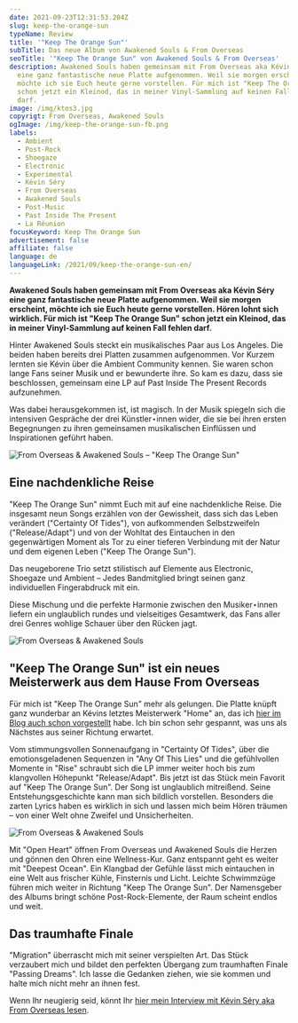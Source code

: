 ```yaml
---
date: 2021-09-23T12:31:53.204Z
slug: keep-the-orange-sun
typeName: Review
title: '"Keep The Orange Sun"'
subTitle: Das neue Album von Awakened Souls & From Overseas
seoTitle: '"Keep The Orange Sun" von Awakened Souls & From Overseas'
description: Awakened Souls haben gemeinsam mit From Overseas aka Kévin Séry
  eine ganz fantastische neue Platte aufgenommen. Weil sie morgen erscheint,
  möchte ich sie Euch heute gerne vorstellen. Für mich ist "Keep The Orange Sun"
  schon jetzt ein Kleinod, das in meiner Vinyl-Sammlung auf keinen Fall fehlen
  darf.
image: /img/ktos3.jpg
copyrigt: From Overseas, Awakened Souls
ogImage: /img/keep-the-orange-sun-fb.png
labels:
  - Ambient
  - Post-Rock
  - Shoegaze
  - Electronic
  - Experimental
  - Kévin Séry
  - From Overseas
  - Awakened Souls
  - Post-Music
  - Past Inside The Present
  - La Réunion
focusKeyword: Keep The Orange Sun
advertisement: false
affiliate: false
language: de
languageLink: /2021/09/keep-the-orange-sun-en/
---
```

**Awakened Souls haben gemeinsam mit From Overseas aka Kévin Séry eine ganz fantastische neue Platte aufgenommen. Weil sie morgen erscheint, möchte ich sie Euch heute gerne vorstellen. Hören lohnt sich wirklich. Für mich ist "Keep The Orange Sun" schon jetzt ein Kleinod, das in meiner Vinyl-Sammlung auf keinen Fall fehlen darf.**

Hinter Awakened Souls steckt ein musikalisches Paar aus Los Angeles. Die beiden haben bereits drei Platten zusammen aufgenommen. Vor Kurzem lernten sie Kévin über die Ambient Community kennen. Sie waren schon lange Fans seiner Musik und er bewunderte ihre. So kam es dazu, dass sie beschlossen, gemeinsam eine LP auf Past Inside The Present Records aufzunehmen.

Was dabei herausgekommen ist, ist magisch. In der Musik spiegeln sich die intensiven Gespräche der drei Künstler⋆innen wider, die sie bei ihren ersten Begegnungen zu ihren gemeinsamen musikalischen Einflüssen und Inspirationen geführt haben.

![From Overseas & Awakened Souls – "Keep The Orange Sun"](/img/keep-the-orange-sun.jpg "From Overseas & Awakened Souls – \"Keep The Orange Sun\"")

## Eine nachdenkliche Reise

"Keep The Orange Sun" nimmt Euch mit auf eine nachdenkliche Reise. Die insgesamt neun Songs erzählen von der Gewissheit, dass sich das Leben verändert ("Certainty Of Tides"), von aufkommenden Selbstzweifeln ("Release/Adapt") und von der Wohltat des Eintauchen in den gegenwärtigen Moment als Tor zu einer tieferen Verbindung mit der Natur und dem eigenen Leben ("Keep The Orange Sun").

Das neugeborene Trio setzt stilistisch auf Elemente aus Electronic, Shoegaze und Ambient – Jedes Bandmitglied bringt seinen ganz individuellen Fingerabdruck mit ein.

Diese Mischung und die perfekte Harmonie zwischen den Musiker⋆innen liefern ein unglaublich rundes und vielseitiges Gesamtwerk, das Fans aller drei Genres wohlige Schauer über den Rücken jagt.

![From Overseas & Awakened Souls](/img/ktos2.jpg "From Overseas & Awakened Souls")

## "Keep The Orange Sun" ist ein neues Meisterwerk aus dem Hause From Overseas

Für mich ist "Keep The Orange Sun" mehr als gelungen. Die Platte knüpft ganz wunderbar an Kévins letztes Meisterwerk "Home" an, das ich [hier im Blog auch schon vorgestellt](/2020/04/from-overseas-interview/) habe. Ich bin schon sehr gespannt, was uns als Nächstes aus seiner Richtung erwartet.

Vom stimmungsvollen Sonnenaufgang in "Certainty Of Tides", über die emotionsgeladenen Sequenzen in "Any Of This Lies" und die gefühlvollen Momente in "Rise" schraubt sich die LP immer weiter hoch bis zum klangvollen Höhepunkt "Release/Adapt". Bis jetzt ist das Stück mein Favorit auf "Keep The Orange Sun". Der Song ist unglaublich mitreißend. Seine Entstehungsgeschichte kann man sich bildlich vorstellen. Besonders die zarten Lyrics haben es wirklich in sich und lassen mich beim Hören träumen – von einer Welt ohne Zweifel und Unsicherheiten.

![From Overseas & Awakened Souls](/img/ktos1.jpg "From Overseas & Awakened Souls")

Mit "Open Heart" öffnen From Overseas und Awakened Souls die Herzen und gönnen den Ohren eine Wellness-Kur. Ganz entspannt geht es weiter mit "Deepest Ocean". Ein Klangbad der Gefühle lässt mich eintauchen in eine Welt aus frischer Kühle, Finsternis und Licht. Leichte Schwimmzüge führen mich weiter in Richtung "Keep The Orange Sun". Der Namensgeber des Albums bringt schöne Post-Rock-Elemente, der Raum scheint endlos und weit.

## Das traumhafte Finale

"Migration" überrascht mich mit seiner verspielten Art. Das Stück verzaubert mich und bildet den perfekten Übergang zum traumhaften Finale "Passing Dreams". Ich lasse die Gedanken ziehen, wie sie kommen und halte mich nicht mehr an ihnen fest.

Wenn Ihr neugierig seid, könnt Ihr [hier mein Interview mit Kévin Séry aka From Overseas lesen](/2020/04/from-overseas-interview/).